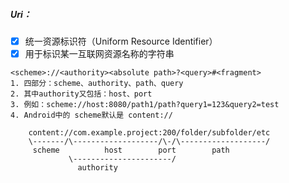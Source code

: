 
##### Uri：
 - [x] 统一资源标识符（Uniform Resource Identifier）
 - [x] 用于标识某一互联网资源名称的字符串
```
<scheme>://<authority><absolute path>?<query>#<fragment>
1. 四部分：scheme、authority、path、query
2. 其中authority又包括：host、port
3. 例如：scheme://host:8080/path1/path?query1=123&query2=test
4. Android中的 scheme默认是 content://

    content://com.example.project:200/folder/subfolder/etc
    \-------/\-------------------/\-/\-------------------/
     scheme          host        port        path
             \----------------------/
               authority  
               
```
